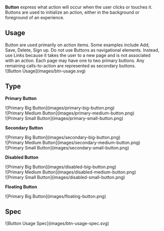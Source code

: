 **Button** express what action will occur when the user clicks or touches it. Buttons are used to initialize an action, either in the background or foreground of an experience.

## Usage
<div data-insert-component="ImageGrid">
  <div class="mb-16">
    Button are used primarily on action items. Some examples include Add, Save, Delete, Sign up. Do not use Buttons as navigational elements. Instead, use Links because it takes the user to a new page and is not associated with an action. Each page may have one to two primary buttons. Any remaining calls-to-action are represented as secondary buttons.
  </div>
  <div class="img-block">
    ![Button Usage](images/btn-usage.svg)
  </div>
</div>

## Type

<b class="display-block">Primary Button</b>
<div data-insert-component="ImageGrid">
  <div>
    ![Primary Big Button](images/primary-big-button.png)
  </div>
  <div>
    ![Primary Medium Button](images/primary-medium-button.png)
  </div>
  <div>
    ![Primary Small Button](images/primary-small-button.png)
  </div>
</div>

<b class="display-block">Secondary Button</b>
<div data-insert-component="ImageGrid">
  <div>
    ![Primary Big Button](images/secondary-big-button.png)
  </div>
  <div>
    ![Primary Medium Button](images/secondary-medium-button.png)
  </div>
  <div>
    ![Primary Small Button](images/secondary-small-button.png)
  </div>
</div>

<b class="display-block">Disabled Button</b>
<div data-insert-component="ImageGrid">
  <div>
    ![Primary Big Button](images/disabled-big-button.png)
  </div>
  <div>
    ![Primary Medium Button](images/disabled-medium-button.png)
  </div>
  <div>
    ![Primary Small Button](images/disabled-small-button.png)
  </div>
</div>

<b class="display-block">Floating Button</b>
<div data-insert-component="ImageGrid">
  <div>
    ![Primary Big Button](images/floating-button.png)
  </div>
  <div>
  </div>
  <div>
  </div>
</div>

## Spec

<div data-insert-component="ImageGrid">
  <div>
    <div class="img-width-initial mt-16">
      ![Button Usage Spec](images/btn-usage-spec.svg)
    </div>
  </div>
  <div>
  </div>
</div>
